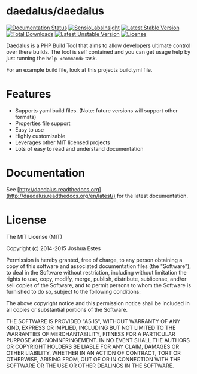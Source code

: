 daedalus/daedalus
====================

[![Documentation Status](https://readthedocs.org/projects/daedalus/badge/?version=latest)](https://readthedocs.org/projects/daedalus/?badge=latest) [![SensioLabsInsight](https://insight.sensiolabs.com/projects/564a744a-9c37-4151-8de6-f22632d05518/mini.png)](https://insight.sensiolabs.com/projects/564a744a-9c37-4151-8de6-f22632d05518) [![Latest Stable Version](https://poser.pugx.org/daedalus/daedalus/v/stable.svg)](https://packagist.org/packages/daedalus/daedalus) [![Total Downloads](https://poser.pugx.org/daedalus/daedalus/downloads.svg)](https://packagist.org/packages/daedalus/daedalus) [![Latest Unstable Version](https://poser.pugx.org/daedalus/daedalus/v/unstable.svg)](https://packagist.org/packages/daedalus/daedalus) [![License](https://poser.pugx.org/daedalus/daedalus/license.svg)](https://packagist.org/packages/daedalus/daedalus)

Daedalus is a PHP Build Tool that aims to allow developers ultimate control
over there builds. The tool is self contained and you can get usage help
by just running the `help <command>` task.

For an example build file, look at this projects build.yml file.

# Features

* Supports yaml build files. (Note: future versions will support other formats)
* Properties file support
* Easy to use
* Highly customizable
* Leverages other MIT licensed projects
* Lots of easy to read and understand documentation

# Documentation

See [http://daedalus.readthedocs.org](http://daedalus.readthedocs.org/en/latest/) for
the latest documentation.

# License

The MIT License (MIT)

Copyright (c) 2014-2015 Joshua Estes

Permission is hereby granted, free of charge, to any person obtaining a copy
of this software and associated documentation files (the "Software"), to deal
in the Software without restriction, including without limitation the rights
to use, copy, modify, merge, publish, distribute, sublicense, and/or sell
copies of the Software, and to permit persons to whom the Software is
furnished to do so, subject to the following conditions:

The above copyright notice and this permission notice shall be included in
all copies or substantial portions of the Software.

THE SOFTWARE IS PROVIDED "AS IS", WITHOUT WARRANTY OF ANY KIND, EXPRESS OR
IMPLIED, INCLUDING BUT NOT LIMITED TO THE WARRANTIES OF MERCHANTABILITY,
FITNESS FOR A PARTICULAR PURPOSE AND NONINFRINGEMENT. IN NO EVENT SHALL THE
AUTHORS OR COPYRIGHT HOLDERS BE LIABLE FOR ANY CLAIM, DAMAGES OR OTHER
LIABILITY, WHETHER IN AN ACTION OF CONTRACT, TORT OR OTHERWISE, ARISING FROM,
OUT OF OR IN CONNECTION WITH THE SOFTWARE OR THE USE OR OTHER DEALINGS IN
THE SOFTWARE.
